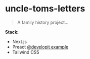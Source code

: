 uncle-toms-letters
==================

> A family history project...

**Stack:**

* Next.js
* Preact [@developit example](https://github.com/developit/nextjs-preact-demo)
* Tailwind CSS